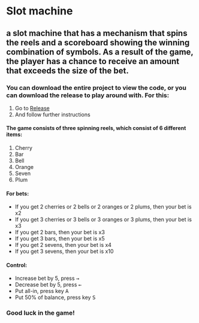 # Slot machine
## a slot machine that has a mechanism that spins the reels and a scoreboard showing the winning combination of symbols. As a result of the game, the player has a chance to receive an amount that exceeds the size of the bet.
### You can download the entire project to view the code, or you can download the release to play around with. For this:
1. Go to <a href="https://github.com/GreyWanderer001/slotmachine/releases/tag/Release" target="_blank">Release</a>
2. And follow further instructions
#### The game consists of three spinning reels, which consist of 6 different items:
1. Cherry
2. Bar
3. Bell
4. Orange
5. Seven
6. Plum
#### For bets:
+ If you get 2 cherries or 2 bells or 2 oranges or 2 plums, then your bet is x2
+ If you get 3 cherries or 3 bells or 3 oranges or 3 plums, then your bet is x3
+ If you get 2 bars, then your bet is x3
+ If you get 3 bars, then your bet is x5
+ If you get 2 sevens, then your bet is x4
+ If you get 3 sevens, then your bet is x10
#### Control:
+ Increase bet by 5, press <kbd>&rarr;</kbd>
+ Decrease bet by 5, press <kbd>&larr;</kbd>
+ Put all-in, press key <kbd>A</kbd>
+ Put 50% of balance, press key <kbd>S</kbd>
### Good luck in the game!
